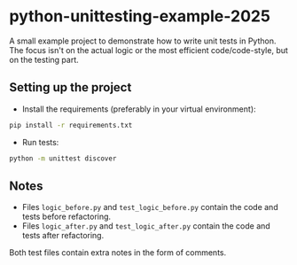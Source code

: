 # python-unittesting-example-2025

A small example project to demonstrate how to write unit tests in Python.
The focus isn't on the actual logic or the most efficient code/code-style, but on the testing part.

## Setting up the project

* Install the requirements (preferably in your virtual environment):
```bash
pip install -r requirements.txt
```

* Run tests:
```bash
python -m unittest discover
```

## Notes

* Files `logic_before.py` and `test_logic_before.py` contain the code and tests before refactoring.
* Files `logic_after.py` and `test_logic_after.py` contain the code and tests after refactoring.

Both test files contain extra notes in the form of comments.

